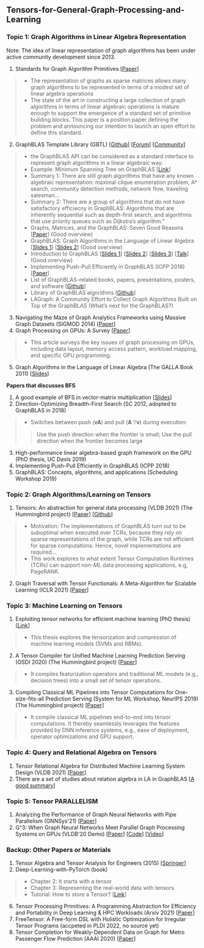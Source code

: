 ## Tensors-for-General-Graph-Processing-and-Learning

### Topic 1: Graph Algorithms in Linear Algebra Representation
Note: The idea of linear representation of graph algorithms has been under active community development since 2013.
1. Standards for Graph Algorithm Primitives [[Paper](http://www.netlib.org/utk/people/JackDongarra/PAPERS/GraphPrimitives-HPEC.pdf)]
> * The representation of graphs as sparse matrices allows many graph algorithms to be represented in terms of a modest set of linear algebra operations
> * The	state	of	the	art	in constructing	a	large	collection	of	graph	algorithms	in terms	of	linear	algebraic	operations	is	mature	enough	to	support	the emergence	of	a	standard set	of	primitive	building	blocks. This	paper	is	a	position	paper	defining	the	problem	and	announcing	our	intention	to	launch	an	open	effort	to	define	this	standard.
2. GraphBLAS Template Library (GBTL) [[Github](https://github.com/cmu-sei/gbtl)] [[Forum](https://graphblas.github.io)] [[Community](https://github.com/GraphBLAS/GraphBLAS-Pointers)]
> * the GraphBLAS API can be considered as a standard interface to represent graph algorithms in a linear algebraic way.
> * Example: Minimum Spanning Tree on GraphBLAS [[Link](https://github.com/cmu-sei/gbtl/blob/master/src/algorithms/mst.hpp)]
> * Summary 1: There are still graph algorithms that have any known algebraic representation: maximal clique enumeration problem, A* search, community detection methods, network flow, traveling salesman...
> * Summary 2: There are a group of algorithms that do not have satisfactory efficiecny in GraphBLAS: Algorithms that are inherently sequential such as depth-first search, and algorithms that use priority queues such as Dijkstra’s algorithm.”
> * Graphs, Matrices, and the GraphBLAS: Seven Good Reasons [[Paper](https://arxiv.org/ftp/arxiv/papers/1504/1504.01039.pdf)] (Good overview)
> * GraphBLAS: Graph Algorithms in the Language of Linear Algebra [[Slides 1](https://sites.cs.ucsb.edu/~gilbert/talks/Gilbert-27Jun2019.p)] [[Slides 2](https://sites.cs.ucsb.edu/~gilbert/cs240a/slides/old/cs240a-GALA.pdf)] (Good overview)
> * Introduction to GraphBLAS [[Slides 1](http://mit.bme.hu/~szarnyas/grb/graphblas-introduction.pdf)] [[Slides 2](https://archive.fosdem.org/2020/schedule/event/graphblas/attachments/slides/4132/export/events/attachments/graphblas/slides/4132/graphblas_introduction.pdf)] [[Slides 3](https://archive.fosdem.org/2020/schedule/event/graphblas/attachments/slides/4053/export/events/attachments/graphblas/slides/4053/graphblas_fosdem_2020.pdf)] [[Talk](https://av.tib.eu/media/47516)] (Good overview)
> * Implementing Push-Pull Efficiently in GraphBLAS (ICPP 2018) [[Paper](https://arxiv.org/pdf/1804.03327.pdf)]
> * List of GraphBLAS-related books, papers, presentations, posters, and software [[Github](https://github.com/GraphBLAS/GraphBLAS-Pointers)]
> * Library of GraphBLAS algorithms [[Github](https://github.com/GraphBLAS/LAGraph)]
> * LAGraph: A Community Effort to Collect Graph Algorithms Built on Top of the GraphBLAS (What’s next for the GraphBLAS?)
3. Navigating the Maze of Graph Analytics Frameworks using Massive Graph Datasets (SIGMOD 2014) [[Paper](https://mobisocial.stanford.edu/papers/sigmod14n.pdf)]
4. Graph Processing on GPUs: A Survey [[Paper](https://www.dcs.warwick.ac.uk/~liganghe/papers/ACM-Computing-Surveys-2017.pdf)]
> *  This article surveys the key issues of graph processing on GPUs, including data layout, memory access pattern, workload mapping, and specific GPU programming.
5. Graph Algorithms in the Language of Linear Algebra (The GALLA Book 2011) [[Slides](https://sites.cs.ucsb.edu/~gilbert/cs240a/slides/old/cs240a-GALA.pdf)]

__Papers that discusses BFS__
1. A good example of BFS in vector-matrix multiplication [[Slides](https://archive.fosdem.org/2020/schedule/event/graphblas/attachments/slides/4132/export/events/attachments/graphblas/slides/4132/graphblas_introduction.pdf)]
2. Direction-Optimizing Breadth-First Search (SC 2012, adopted to GraphBLAS in 2018)
> * Switches between push (𝐯𝐀) and pull (𝐀 ⊤𝐯) during execution:
>> Use the push direction when the frontier is small; Use the pull direction when the frontier becomes large
3.  High-performance linear algebra-based graph framework on the GPU (PhD thesis, UC Davis 2019)
4.  Implementing Push-Pull Efficiently in GraphBLAS (ICPP 2018)
5.  GraphBLAS: Concepts, algorithms, and applications (Scheduling Workshop 2019)

### Topic 2: Graph Algorithms/Learning on Tensors
1. Tensors: An abstraction for general data processing (VLDB 2021) (The Hummingbird project) [[Paper](http://vldb.org/pvldb/vol14/p1797-koutsoukos.pdf)] [[Github](https://github.com/microsoft/hummingbird)]
> * Motivation: The implementations of GraphBLAS turn out to be suboptimal when executed over TCRs, because they rely on sparse representations of the graph, while TCRs are not efficient for sparse computations. Hence, novel implementations are required...
> * This work explores to what extent Tensor Computation Runtimes (TCRs) can support *non-ML* data processing applications, e.g, PageRANK.
2. Graph Traversal with Tensor Functionals: A Meta-Algorithm for Scalable Learning (ICLR 2021) [[Paper](https://openreview.net/forum?id=6DOZ8XNNfGN)]

### Topic 3: Machine Learning on Tensors 
1. Exploiting tensor networks for efficient machine learning (PhD thesis) [[Link](https://hub.hku.hk/handle/10722/308618)]
> * This thesis explores the tensorization and compression of machine learning models (SVMs and RBMs).
2. A Tensor Compiler for Unified Machine Learning Prediction Serving (OSDI 2020) (The Hummingbird project) [[Paper](https://web.eecs.umich.edu/~mosharaf/Readings/Hummingbird.pdf)]
> * It compiles featurization operators and traditional ML models (e.g., decision trees) into a small set of tensor operations.
3. Compiling Classical ML Pipelines into Tensor Computations for One-size-fits-all Prediction Serving (System for ML Workshop, NeurIPS 2019) (The Hummingbird project) [[Paper](http://learningsys.org/neurips19/assets/papers/27_CameraReadySubmission_Hummingbird%20(5).pdf)]
> * It compile classical ML pipelines end-to-end into tensor computations. It thereby seamlessly leverages the features provided by DNN inference systems, e.g., ease of deployment, operator optimizations and GPU support.

### Topic 4: Query and Relational Algebra on Tensors 
1. Tensor Relational Algebra for Distributed Machine Learning System Design (VLDB 2021) [[Paper](http://www.vldb.org/pvldb/vol14/p1338-yuan.pdf)]
2. There are a set of studies about relation algebra in LA in GraphBLAS [[A good summary](http://mit.bme.hu/~szarnyas/grb/graphblas-outlook-to-other-fields.pdf)]

### Topic 5: Tensor PARALLELISM
1. Analyzing the Performance of Graph Neural Networks with Pipe Parallelism (GNNSys'21) [[Paper](https://arxiv.org/pdf/2012.10840.pdf)]
2. G^3: When Graph Neural Networks Meet Parallel Graph Processing Systems on GPUs (VLDB'20 Demo) [[Paper](http://www.vldb.org/pvldb/vol13/p2813-liu.pdf)] [[Code](https://github.com/Xtra-Computing/G3)] [[Video](https://www.youtube.com/watch?v=UJH0nh38wSg)]

### Backup: Other Papers or Materials 
1. Tensor Algebra and Tensor Analysis for Engineers (2015) [[Springer](https://link.springer.com/book/10.1007/978-3-319-16342-0)]
2. Deep-Learning-with-PyTorch (book)
> * Chapter 2: It starts with a tensor
> * Chapter 3: Representing the real-world data with tensors
> * Tutorial: How to store a Tensor? [[Link](https://blog.csdn.net/ZM_Yang/article/details/105587634)]
6. Tensor Processing Primitives: A Programming Abstraction for Efficiency and Portability in Deep Learning & HPC Workloads (Arxiv 2021) [[Paper](https://arxiv.org/pdf/2104.05755.pdf)]
7. FreeTensor: A Free-form DSL with Holistic Optimization for Irregular Tensor Programs (accpeted in PLDI 2022, no source yet)
9. Tensor Completion for Weakly-Dependent Data on Graph for Metro Passenger Flow Prediction (AAAI 2020) [[Paper](https://ojs.aaai.org//index.php/AAAI/article/view/5915)]



